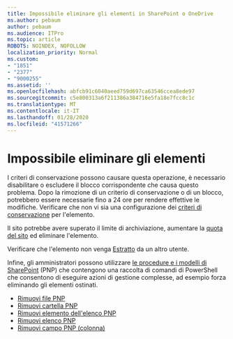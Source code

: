 ```yaml
---
title: Impossibile eliminare gli elementi in SharePoint o OneDrive
ms.author: pebaum
author: pebaum
ms.audience: ITPro
ms.topic: article
ROBOTS: NOINDEX, NOFOLLOW
localization_priority: Normal
ms.custom:
- "1851"
- "2377"
- "9000255"
ms.assetid: ''
ms.openlocfilehash: abfcb91c6040aeed759d697ca63546ccea8ede97
ms.sourcegitcommit: c5e800313a6f211386a384716e5fa18e7fcc8c1c
ms.translationtype: MT
ms.contentlocale: it-IT
ms.lasthandoff: 01/28/2020
ms.locfileid: "41571266"
---
```

# <a name="unable-to-delete-items"></a>Impossibile eliminare gli elementi

I criteri di conservazione possono causare questa operazione, è necessario disabilitare o escludere il blocco corrispondente che causa questo problema. Dopo la rimozione di un criterio di conservazione o di un blocco, potrebbero essere necessarie fino a 24 ore per rendere effettive le modifiche. Verificare che non vi sia una configurazione dei [criteri di conservazione](https://docs.microsoft.com/office365/securitycompliance/retention-policies) per l'elemento.

Il sito potrebbe avere superato il limite di archiviazione, aumentare la [quota del sito](https://docs.microsoft.com/powershell/module/sharepoint-online/set-sposite?view=sharepoint-ps) ed eliminare l'elemento.

Verificare che l'elemento non venga [Estratto](https://support.office.com/article/check-out-check-in-or-discard-changes-to-files-in-a-library-7e2c12a9-a874-4393-9511-1378a700f6de) da un altro utente.

Infine, gli amministratori possono utilizzare [le procedure e i modelli di SharePoint](https://docs.microsoft.com/powershell/sharepoint/sharepoint-pnp/sharepoint-pnp-cmdlets?view=sharepoint-ps#installation) (PNP) che contengono una raccolta di comandi di PowerShell che consentono di eseguire azioni di gestione complesse, ad esempio forza eliminando gli elementi ostinati.
- [Rimuovi file PNP](https://docs.microsoft.com/powershell/module/sharepoint-pnp/remove-pnpfile?view=sharepoint-ps)
- [Rimuovi cartella PNP](https://docs.microsoft.com/powershell/module/sharepoint-pnp/remove-pnpfolder?view=sharepoint-ps)
- [Rimuovi elemento dell'elenco PNP](https://docs.microsoft.com/powershell/module/sharepoint-pnp/remove-pnplistitem?view=sharepoint-ps)
- [Rimuovi elenco PNP](https://docs.microsoft.com/powershell/module/sharepoint-pnp/remove-pnplist?view=sharepoint-ps)
- [Rimuovi campo PNP (colonna)](https://docs.microsoft.com/powershell/module/sharepoint-pnp/remove-pnpfield?view=sharepoint-ps)